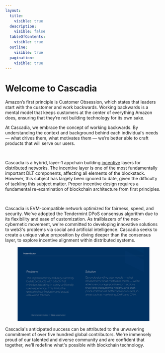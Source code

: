 ```yaml
---
layout:
  title:
    visible: true
  description:
    visible: false
  tableOfContents:
    visible: true
  outline:
    visible: true
  pagination:
    visible: true
---
```


# Welcome to Cascadia

Amazon’s first principle is Customer Obsession, which states that leaders start with the customer and work backwards. Working backwards is a mental model that keeps customers at the center of everything Amazon does, ensuring that they’re not building technology for its own sake.

At Cascadia, we embrace the concept of working backwards. By understanding the context and background behind each individual’s needs — what drives them, what motivates them — we’re better able to craft products that will serve our users.

<figure><img src=".gitbook/assets/Cascadia Deck_Page_01.jpg" alt=""><figcaption></figcaption></figure>

Cascadia is a hybrid, layer-1 appchain building [incentive](cybernetics/incentives.md) layers for distributed networks. The incentive layer is one of the most fundamentally important DLT components, affecting all elements of the blockstack.  However, this subject has largely been ignored to date, given the difficulty of tackling this subject matter.  Proper incentive design requires a fundamental re-examination of blockchain architecture from first principles.

<figure><img src=".gitbook/assets/Cascadia Deck_Page_04 (1).jpg" alt=""><figcaption></figcaption></figure>

Cascadia is EVM-compatible network optimized for fairness, speed, and security.  We've adopted the Tendermint DPoS consensus algorithm due to its flexibility and ease of customization.  As trailblazers of the neo-cybernetic movement, we're committed to developing innovative solutions to web3's problems via social and artificial intelligence.  Cascadia seeks to create a unique value proposition by diving deeper than the consensus layer, to explore incentive alignment within distributed systems.

<figure><img src=".gitbook/assets/Cascadia Deck_Page_17 (2).jpg" alt=""><figcaption></figcaption></figure>

Cascadia's anticipated success can be attributed to the unwavering commitment of over five hundred global contributors.  We're immensely proud of our talented and diverse community and are confident that together, we'll redefine what's possible with blockchain technology.
